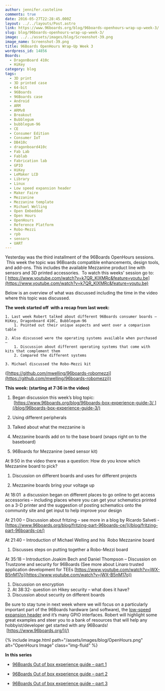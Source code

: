 ```yaml
---
author: jennifer.castelino
comments: true
date: 2016-05-27T22:28:45.000Z
layout: ../../layouts/Post.astro
link: https://www.96boards.org/blog/96boards-openhours-wrap-up-week-3/
slug: blog/96boards-openhours-wrap-up-week-3/
image: ../../assets/images/blog/Screenshot-39.png
image_name: Screenshot-39.png
title: 96Boards OpenHours Wrap-Up Week 3
wordpress_id: 14856
Boards:
  - DragonBoard 410c
  - HiKey
category: blog
tags:
  - 3D print
  - 3D printed case
  - 64-bit
  - 96Boards
  - 96Boards case
  - Android
  - ARM
  - ARMv8
  - Breakout
  - Bubblegum
  - bubblegum-96
  - CE
  - Consumer Edition
  - Consumer IoT
  - DB410c
  - dragonboard410c
  - Fab Lab
  - Fablab
  - Fabrication lab
  - GPIO
  - HiKey
  - LeMaker LCD
  - Library
  - Linux
  - Low speed expansion header
  - Maker Faire
  - Mezzanine
  - Mezzanine template
  - Michael Welling
  - Open Embedded
  - Open Hours
  - OpenHours
  - Reference Platform
  - Robo-Mezzi
  - rpb
  - sensors
  - UART
---
```


Yesterday was the third installment of the 96Boards OpenHours sessions.  This week the topic was 96Boards compatible enhancements, design tools, and add-ons. This includes the available Mezzanine product line with sensors and 3D printed accessories.  To watch this weeks' session go to: [ https://www.youtube.com/watch?v=k7QR_KlXMRc&feature=youtu.be](https://www.youtube.com/watch?v=k7QR_KlXMRc&feature=youtu.be)

Below is an overview of what was discussed including the time in the video where this topic was discussed.

**The week started off  with a recap from last week:**

    1. Last week Robert talked about different 96Boards consumer boards – HiKey, Dragonboard 410C, Bubblegum-96
        1. Pointed out their unique aspects and went over a comparison table

    2. Also discussed were the operating systems available when purchased –
        1. Discussion about different operating systems that come with kits that complement them
        2. Compared the different systems

    3. Michael discussed the Robo-Mezzi kit

([https://github.com/mwelling/96boards-robomezzi](https://github.com/mwelling/96boards-robomezzi))

**This week: (starting at 7:36 in the video)**

1. Began discussion this week’s blog topic:  [https://www.96boards.org/blog/96boards-box-experience-guide-3/ ](/blog/96boards-box-experience-guide-3/)

2. Using different peripherals

3. Talked about what the mezzanine is

4. Mezzanine boards add on to the base board (snaps right on to the baseboard)

5. 96Boards for Mezzanine (seed sensor kit)

At 9:50 in the video there was a question: How do you know which Mezzanine board to pick?

1. Discussion on different boards and uses for different projects

2. Mezzanine boards bring your voltage up

At 18:01  a discussion began on different places to go online to get access accessories – including places where you can get your schematics printed on a 3-D printer and the suggestion of posting schematics onto the community site and get input to help improve your design

At 21:00 – Discussion about fritzing – see more in a blog by Ricardo Salveti - [https://www.96boards.org/blog/fritzing-part-96boards-ce/](/blog/fritzing-part-96boards-ce/)

At 21:40 – Introduction of Michael Welling and his  Robo Mezzanine board

1. Discusses steps on putting together a Robo-Mezzi board

At 35:18 – Introduction Joakim Bech and Daniel Thompson – Discussion on Trustzone and security for 96Boards (See more about Linaro trusted application development for TEEs [https://www.youtube.com/watch?v=jWX-B5nM17o](https://www.youtube.com/watch?v=jWX-B5nM17o))

1. Discussion on encryption
2. At 38:32- question on Hikey security – what does it have?
3. Discussion about security on different boards

Be sure to stay tune in next week where we will focus on a particularly important part of the 96Boards hardware (and software), the [low-speed expansion header]() and it’s many GPIO interfaces. Robert will highlight some great examples and steer you to a bank of resources that will help any hobbyist/developer get started with any 96Boards!  [https://www.96boards.org/](/)

{% include image.html path="/assets/images/blog/OpenHours.png" alt="OpenHours Image" class="img-fluid" %}

**In this series**

- [96Boards Out of box experience guide – part 1](/blog/96boards-box-experience-guide-1/)

- [96Boards Out of box experience guide – part 2](/blog/96boards-box-experience-guide-2/)

- [96Boards Out of box experience guide – part 3](/blog/96boards-box-experience-guide-3/)
